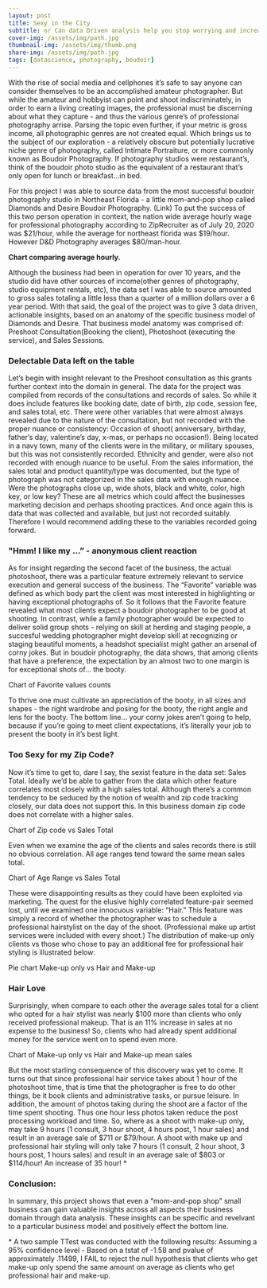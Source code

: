 ```yaml
---
layout: post
title: Sexy in the City
subtitle: or Can data Driven analysis help you stop worrying and increase your hourly wage by $35 while photographing people in undies?
cover-img: /assets/img/path.jpg
thumbnail-img: /assets/img/thumb.png
share-img: /assets/img/path.jpg
tags: [datascience, photography, boudoir]
---
```


  With the rise of social media and cellphones it’s safe to say anyone can consider themselves to be an accomplished amateur photographer.  But while the amateur and hobbyist can point and shoot indiscriminately,  in order to earn a living creating images, the professional must be discerning about what they capture  - and thus the various genre’s of professional photography arrise.  Parsing the topic even further, if your metric is gross income, all photographic genres are not created equal.  Which brings us to the subject of our exploration - a relatively obscure but potentially lucrative niche genre of photography, called Intimate Portraiture, or more commonly known as Boudoir Photography.   If photography studios were restaurant’s, think of the boudoir photo studio as the equivalent of a restaurant that’s only open for lunch or breakfast…in bed. 

  For this project I was able to source data from the most successful boudoir photography studio in Northeast Florida - a little mom-and-pop shop called Diamonds and Desire Boudoir Photography.    (Link) To put the success of this two person operation in context, the nation wide average hourly wage for professional photography according to ZipRecruiter as of July 20, 2020 was $21/hour, while the average for northeast florida was $19/hour.   However D&D Photography averages $80/man-hour.  

**Chart comparing average hourly.**


Although the business had been in operation for over 10 years, and the studio did have other sources of income(other genres of photography, studio equipment rentals, etc), the data set I was able to source amounted to gross sales totaling a little less than a quarter of a million dollars over a 6 year period. With that said, the goal of the project was to give 3 data driven, actionable insights, based on an anatomy of the specific business model of Diamonds and Desire. That business model anatomy was comprised of: Preshoot Consultation(Booking the client), Photoshoot (executing the service), and Sales Sessions.

### Delectable Data left on the table
Let’s begin with insight relevant to the Preshoot consultation as this grants further context into the domain in general. The data for the project was compiled from records of the consultations and records of sales. So while it does include features like booking date, date of birth, zip code, session fee, and sales total, etc. There were other variables that were almost always revealed due to the nature of the consultation, but not recorded with the proper nuance or consistency: Occasion of shoot( anniversary, birthday, father’s day, valentine’s day, x-mas, or perhaps no occasion!). Being located in a navy town, many of the clients were in the military, or military spouses, but this was not consistently recorded. Ethnicity and gender, were also not recorded with enough nuance to be useful. From the sales information, the sales total and product quantity/type was documented, but the type of photograph was not categorized in the sales data with enough nuance. Were the photographs close up, wide shots, black and white, color, high key, or low key? These are all metrics which could affect the businesses marketing decision and perhaps shooting practices. And once again this is data that was collected and available, but just not recorded suitably. Therefore I would recommend adding these to the variables recorded going forward.

### "Hmm! I like my …” - anonymous client reaction
As for insight regarding the second facet of the business, the actual photoshoot, there was a particular feature extremely relevant to service execution and general success of the business. The “Favorite” variable was defined as which body part the client was most interested in highlighting or having exceptional photographs of. So it follows that the Favorite feature revealed what most clients expect a boudoir photographer to be good at shooting. In contrast, while a family photographer would be expected to deliver solid group shots - relying on skill at herding and staging people, a succesful wedding photographer might develop skill at recognizing or staging beautiful moments, a headshot specialist might gather an arsenal of corny jokes. But in boudoir photography, the data shows, that among clients that have a preference, the expectation by an almost two to one margin is for exceptional shots of… the booty.

Chart of Favorite values counts

To thrive one must cultivate an appreciation of the booty, in all sizes and shapes - the right wardrobe and posing for the booty, the right angle and lens for the booty. The bottom line… your corny jokes aren’t going to help, because if you’re going to meet client expectations, it’s literally your job to present the booty in it’s best light.

### Too Sexy for my Zip Code?
Now it’s time to get to, dare I say, the sexist feature in the data set: Sales Total. Ideally we’d be able to gather from the data which other feature correlates most closely with a high sales total. Although there’s a common tendency to be seduced by the notion of wealth and zip code tracking closely, our data does not support this. In this business domain zip code does not correlate with a higher sales.

Chart of Zip code vs Sales Total

Even when we examine the age of the clients and sales records there is still no obvious correlation. All age ranges tend toward the same mean sales total.

Chart of Age Range vs Sales Total

These were disappointing results as they could have been exploited via marketing. The quest for the elusive highly correlated feature-pair seemed lost, until we examined one innocuous variable: “Hair.” This feature was simply a record of whether the photographer was to schedule a professional hairstylist on the day of the shoot. (Professional make up artist services were included with every shoot.) The distribution of make-up only clients vs those who chose to pay an additional fee for professional hair styling is illustrated below:

Pie chart Make-up only vs Hair and Make-up

### Hair Love
Surprisingly, when compare to each other the average sales total for a client who opted for a hair stylist was nearly $100 more than clients who only received professional makeup. That is an 11% increase in sales at no expense to the business! So, clients who had already spent additional money for the service went on to spend even more.

Chart of Make-up only vs Hair and Make-up mean sales

But the most starling consequence of this discovery was yet to come. It turns out that since professional hair service takes about 1 hour of the photoshoot time, that is time that the photographer is free to do other things, be it book clients and administrative tasks, or pursue leisure. In addition, the amount of photos taking during the shoot are a factor of the time spent shooting. Thus one hour less photos taken reduce the post processing workload and time. So, where as a shoot with make-up only, may take 9 hours (1 consult, 3 hour shoot, 4 hours post, 1 hour sales) and result in an average sale of $711 or \$79/hour. A shoot with make up and professional hair styling will only take 7 hours (1 consult, 2 hour shoot, 3 hours post, 1 hours sales) and result in an average sale of \$803 or \$114/hour! An increase of 35 hour! *

### Conclusion:
In summary, this project shows that even a “mom-and-pop shop” small business can gain valuable insights across all aspects their business domain through data analysis. These insights can be specific and revelvant to a particular business model and positively effect the bottom line.

\* A two sample TTest was conducted with the following results: Assuming a 95% confidence level - Based on a tstat of -1.58 and pvalue of approximately .11499, I FAIL to reject the null hypothesis that clients who get make-up only spend the same amount on average as clients who get professional hair and make-up.
